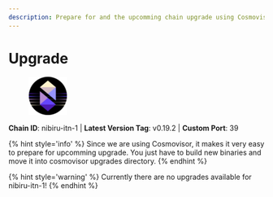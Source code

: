 ```yaml
---
description: Prepare for and the upcomming chain upgrade using Cosmovisor.
---
```


# Upgrade

<figure><img src="https://raw.githubusercontent.com/kj89/cosmos-images/main/logos/nibiru.png" alt=""><figcaption></figcaption></figure>

**Chain ID**: nibiru-itn-1 | **Latest Version Tag**: v0.19.2 | **Custom Port**: 39

{% hint style='info' %}
Since we are using Cosmovisor, it makes it very easy to prepare for upcomming upgrade.
You just have to build new binaries and move it into cosmovisor upgrades directory.
{% endhint %}

{% hint style='warning' %}
Currently there are no upgrades available for nibiru-itn-1!
{% endhint %}
